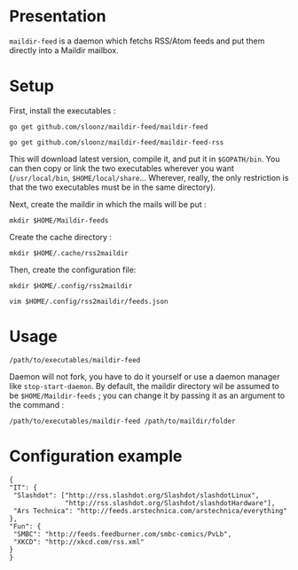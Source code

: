 # Presentation

`maildir-feed` is a daemon which fetchs RSS/Atom feeds and put them
directly into a Maildir mailbox.

# Setup

First, install the executables :

    go get github.com/sloonz/maildir-feed/maildir-feed

    go get github.com/sloonz/maildir-feed/maildir-feed-rss

This will download latest version, compile it, and put it in
`$GOPATH/bin`. You can then copy or link the two executables wherever you
want (`/usr/local/bin`, `$HOME/local/share`… Wherever, really, the only
restriction is that the two executables must be in the same directory).

Next, create the maildir in which the mails will be put :

    mkdir $HOME/Maildir-feeds

Create the cache directory :

    mkdir $HOME/.cache/rss2maildir

Then, create the configuration file:

    mkdir $HOME/.config/rss2maildir

    vim $HOME/.config/rss2maildir/feeds.json

# Usage

    /path/to/executables/maildir-feed

Daemon will not fork, you have to do it yourself or use a daemon manager
like `stop-start-daemon`. By default, the maildir directory wil be assumed to
be `$HOME/Maildir-feeds` ; you can change it by passing it as an argument to
the command :

    /path/to/executables/maildir-feed /path/to/maildir/folder

# Configuration example

    {
    "IT": {
     "Slashdot": ["http://rss.slashdot.org/Slashdot/slashdotLinux",
                  "http://rss.slashdot.org/Slashdot/slashdotHardware"],
     "Ars Technica": "http://feeds.arstechnica.com/arstechnica/everything"
    },
    "Fun": {
     "SMBC": "http://feeds.feedburner.com/smbc-comics/PvLb",
     "XKCD": "http://xkcd.com/rss.xml"
    }
    }
